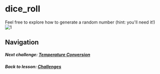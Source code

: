 # dice_roll  
Feel free to explore how to generate a random number (hint: you'll need it!)  
![1](http://i.imgur.com/vfDAZd4.gif)  

## Navigation  
##### Next challenge: [Temperature Conversion](https://github.com/Coderdotnew/intro_web_apps_acp/tree/master/02_class/04_challenges/code/02_temp_conversion)
##### Back to lesson: [Challenges](https://github.com/Coderdotnew/intro_web_apps_acp/tree/master/02_class/04_challenges)        

